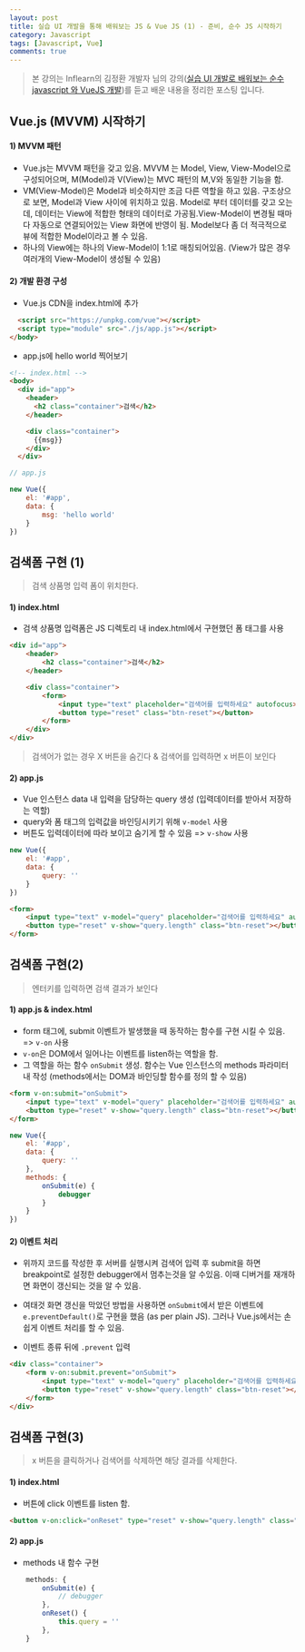 ```yaml
---
layout: post
title: 실습 UI 개발을 통해 배워보는 JS & Vue JS (1) - 준비, 순수 JS 시작하기
category: Javascript
tags: [Javascript, Vue]
comments: true
---
```




> 본 강의는 Inflearn의 김정환 개발자 님의 강의([실습 UI 개발로 배워보는 순수 javascript 와 VueJS 개발]([https://www.inflearn.com/course/%EC%88%9C%EC%88%98js-vuejs-%EA%B0%9C%EB%B0%9C-%EA%B0%95%EC%A2%8C/dashboard](https://www.inflearn.com/course/순수js-vuejs-개발-강좌/dashboard)))를 듣고 배운 내용을 정리한 포스팅 입니다. 



## Vue.js (MVVM) 시작하기

#### 1) MVVM 패턴 

- Vue.js는 MVVM 패턴을 갖고 있음. MVVM 는 Model, View, View-Model으로 구성되어으며, M(Model)과 V(View)는 MVC 패턴의 M,V와 동일한 기능을 함.
- VM(View-Model)은 Model과 비슷하지만 조금 다른 역할을 하고 있음. 구조상으로 보면, Model과 View 사이에 위치하고 있음. Model로 부터 데이터를 갖고 오는데, 데이터는 View에 적합한 형태의 데이터로 가공됨.View-Model이 변경될 때마다 자동으로 연결되어있는 View 화면에 반영이 됨. Model보다 좀 더 적극적으로 뷰에 적합한 Model이라고 볼 수 있음. 
- 하나의 View에는 하나의 View-Model이 1:1로 매칭되어있음. (View가 많은 경우 여러개의 View-Model이 생성될 수 있음)



#### 2) 개발 환경 구성

- Vue.js CDN을 index.html에 추가

```html
  <script src="https://unpkg.com/vue"></script>
  <script type="module" src="./js/app.js"></script>
</body>
```

- app.js에 hello world 찍어보기

```html
<!-- index.html -->
<body>
  <div id="app">
    <header>
      <h2 class="container">검색</h2>
    </header>

    <div class="container">
      {{msg}}
    </div>
  </div>              
```

```javascript
// app.js

new Vue({
    el: '#app',
    data: {
        msg: 'hello world'
    }
})
```





## 검색폼 구현 (1)

> 검색 상품명 입력 폼이 위치한다. 

#### 1) index.html

- 검색 상품명 입력폼은 JS 디렉토리 내 index.html에서 구현했던 폼 태그를 사용

```html
<div id="app">
    <header>
        <h2 class="container">검색</h2>
    </header>

    <div class="container">
        <form>
            <input type="text" placeholder="검색어를 입력하세요" autofocus>
            <button type="reset" class="btn-reset"></button>
        </form>
    </div>
</div>
```



> 검색어가 없는 경우 X 버튼을 숨긴다 & 검색어를 입력하면 x 버튼이 보인다

#### 2) app.js

- Vue 인스턴스 data 내  입력을 담당하는 query 생성 (입력데이터를 받아서 저장하는 역할)
- query와 폼 태그의 입력값을 바인딩시키기 위해 `v-model` 사용
- 버튼도 입력데이터에 따라 보이고 숨기게 할 수 있음 => `v-show` 사용

```javascript
new Vue({
    el: '#app',
    data: {
        query: ''
    }
})
```

```html
<form>
    <input type="text" v-model="query" placeholder="검색어를 입력하세요" autofocus>
    <button type="reset" v-show="query.length" class="btn-reset"></button>
</form>
```



## 검색폼 구현(2)

> 엔터키를 입력하면 검색 결과가 보인다

#### 1) app.js & index.html

- form 태그에, submit 이벤트가 발생했을 때 동작하는 함수를 구현 시킬 수 있음. => `v-on`  사용
- `v-on`은 DOM에서 일어나는 이벤트를 listen하는 역할을 함.
- 그 역할을 하는 함수 `onSubmit` 생성. 함수는 Vue 인스턴스의 methods 파라미터 내 작성 (methods에서는 DOM과 바인딩할 함수를 정의 할 수 있음)

```html
<form v-on:submit="onSubmit"> 
    <input type="text" v-model="query" placeholder="검색어를 입력하세요" autofocus>
    <button type="reset" v-show="query.length" class="btn-reset"></button>
</form>
```

```javascript
new Vue({
    el: '#app',
    data: {
        query: ''
    },
    methods: {
        onSubmit(e) {
            debugger
        }
    }
})
```



#### 2) 이벤트 처리

- 위까지 코드를 작성한 후 서버를 실행시켜 검색어 입력 후 submit을 하면 breakpoint로 설정한 debugger에서 멈추는것을 알 수있음. 이때  디버거를 재개하면 화면이 갱신되는 것을 알 수 있음. 
- 여태것 화면 갱신을 막았던 방법을 사용하면 `onSubmit`에서 받은 이벤트에 `e.preventDefault()`로 구현을 했음 (as per plain JS). 그러나 Vue.js에서는 손쉽게 이벤트 처리를 할 수 있음. 

- 이벤트 종류 뒤에 `.prevent` 입력

```html
<div class="container">
    <form v-on:submit.prevent="onSubmit"> 
        <input type="text" v-model="query" placeholder="검색어를 입력하세요" autofocus>
        <button type="reset" v-show="query.length" class="btn-reset"></button>
    </form>
</div>
```



## 검색폼 구현(3)

> x 버튼을 클릭하거나 검색어를 삭제하면 해당 결과를 삭제한다.

#### 1) index.html

- 버튼에 click 이벤트를 listen 함.

```html
<button v-on:click="onReset" type="reset" v-show="query.length" class="btn-reset"></button>
```



#### 2) app.js

- methods 내 함수 구현

```javascript
    methods: {
        onSubmit(e) {
            // debugger
        },
        onReset() {
            this.query = ''
        },
    }
```

